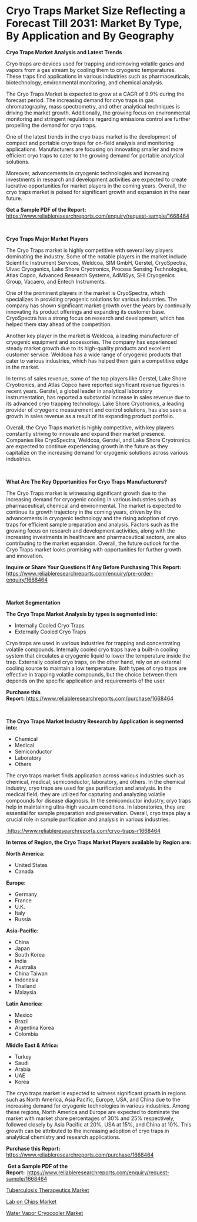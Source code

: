 <p><h1>Cryo Traps Market Size Reflecting a Forecast Till 2031: Market By Type, By Application and By Geography</h1></p><p><strong>Cryo Traps Market Analysis and Latest Trends</strong></p>
<p><p>Cryo traps are devices used for trapping and removing volatile gases and vapors from a gas stream by cooling them to cryogenic temperatures. These traps find applications in various industries such as pharmaceuticals, biotechnology, environmental monitoring, and chemical analysis.</p><p>The Cryo Traps Market is expected to grow at a CAGR of 9.9% during the forecast period. The increasing demand for cryo traps in gas chromatography, mass spectrometry, and other analytical techniques is driving the market growth. Additionally, the growing focus on environmental monitoring and stringent regulations regarding emissions control are further propelling the demand for cryo traps.</p><p>One of the latest trends in the cryo traps market is the development of compact and portable cryo traps for on-field analysis and monitoring applications. Manufacturers are focusing on innovating smaller and more efficient cryo traps to cater to the growing demand for portable analytical solutions.</p><p>Moreover, advancements in cryogenic technologies and increasing investments in research and development activities are expected to create lucrative opportunities for market players in the coming years. Overall, the cryo traps market is poised for significant growth and expansion in the near future.</p></p>
<p><strong>Get a Sample PDF of the Report:&nbsp;</strong> <a href="https://www.reliableresearchreports.com/enquiry/request-sample/1668464">https://www.reliableresearchreports.com/enquiry/request-sample/1668464</a></p>
<p>&nbsp;</p>
<p><strong>Cryo Traps Major Market Players</strong></p>
<p><p>The Cryo Traps market is highly competitive with several key players dominating the industry. Some of the notable players in the market include Scientific Instrument Services, Weldcoa, SIM GmbH, Gerstel, CryoSpectra, Ulvac Cryogenics, Lake Shore Cryotronics, Process Sensing Technologies, Atlas Copco, Advanced Research Systems, AdMiSys, SHI Cryogenics Group, Vacaero, and Entech Instruments.</p><p>One of the prominent players in the market is CryoSpectra, which specializes in providing cryogenic solutions for various industries. The company has shown significant market growth over the years by continually innovating its product offerings and expanding its customer base. CryoSpectra has a strong focus on research and development, which has helped them stay ahead of the competition.</p><p>Another key player in the market is Weldcoa, a leading manufacturer of cryogenic equipment and accessories. The company has experienced steady market growth due to its high-quality products and excellent customer service. Weldcoa has a wide range of cryogenic products that cater to various industries, which has helped them gain a competitive edge in the market.</p><p>In terms of sales revenue, some of the top players like Gerstel, Lake Shore Cryotronics, and Atlas Copco have reported significant revenue figures in recent years. Gerstel, a global leader in analytical laboratory instrumentation, has reported a substantial increase in sales revenue due to its advanced cryo trapping technology. Lake Shore Cryotronics, a leading provider of cryogenic measurement and control solutions, has also seen a growth in sales revenue as a result of its expanding product portfolio.</p><p>Overall, the Cryo Traps market is highly competitive, with key players constantly striving to innovate and expand their market presence. Companies like CryoSpectra, Weldcoa, Gerstel, and Lake Shore Cryotronics are expected to continue experiencing growth in the future as they capitalize on the increasing demand for cryogenic solutions across various industries.</p></p>
<p>&nbsp;</p>
<p><strong>What Are The Key Opportunities For Cryo Traps Manufacturers?</strong></p>
<p><p>The Cryo Traps market is witnessing significant growth due to the increasing demand for cryogenic cooling in various industries such as pharmaceutical, chemical and environmental. The market is expected to continue its growth trajectory in the coming years, driven by the advancements in cryogenic technology and the rising adoption of cryo traps for efficient sample preparation and analysis. Factors such as the growing focus on research and development activities, along with the increasing investments in healthcare and pharmaceutical sectors, are also contributing to the market expansion. Overall, the future outlook for the Cryo Traps market looks promising with opportunities for further growth and innovation.</p></p>
<p><strong>Inquire or Share Your Questions If Any Before Purchasing This Report:</strong> <a href="https://www.reliableresearchreports.com/enquiry/pre-order-enquiry/1668464">https://www.reliableresearchreports.com/enquiry/pre-order-enquiry/1668464</a></p>
<p>&nbsp;</p>
<p><strong>Market Segmentation</strong></p>
<p><strong>The Cryo Traps Market Analysis by types is segmented into:</strong></p>
<p><ul><li>Internally Cooled Cryo Traps</li><li>Externally Cooled Cryo Traps</li></ul></p>
<p><p>Cryo traps are used in various industries for trapping and concentrating volatile compounds. Internally cooled cryo traps have a built-in cooling system that circulates a cryogenic liquid to lower the temperature inside the trap. Externally cooled cryo traps, on the other hand, rely on an external cooling source to maintain a low temperature. Both types of cryo traps are effective in trapping volatile compounds, but the choice between them depends on the specific application and requirements of the user.</p></p>
<p><strong>Purchase this Report:&nbsp;</strong><a href="https://www.reliableresearchreports.com/purchase/1668464">https://www.reliableresearchreports.com/purchase/1668464</a></p>
<p>&nbsp;</p>
<p><strong>The Cryo Traps Market Industry Research by Application is segmented into:</strong></p>
<p><ul><li>Chemical</li><li>Medical</li><li>Semiconductor</li><li>Laboratory</li><li>Others</li></ul></p>
<p><p>The cryo traps market finds application across various industries such as chemical, medical, semiconductor, laboratory, and others. In the chemical industry, cryo traps are used for gas purification and analysis. In the medical field, they are utilized for capturing and analyzing volatile compounds for disease diagnosis. In the semiconductor industry, cryo traps help in maintaining ultra-high vacuum conditions. In laboratories, they are essential for sample preparation and preservation. Overall, cryo traps play a crucial role in sample purification and analysis in various industries.</p></p>
<p><a href="https://www.reliableresearchreports.com/cryo-traps-r1668464">&nbsp;https://www.reliableresearchreports.com/cryo-traps-r1668464</a></p>
<p><strong>In terms of Region, the Cryo Traps Market Players available by Region are:</strong></p>
<p>
    <p> <strong> North America: </strong>
        <ul>
            <li>United States</li>
            <li>Canada</li>
        </ul>
        </p> 
    <p> <strong> Europe: </strong>
        <ul>
            <li>Germany</li>
            <li>France</li>
            <li>U.K.</li>
            <li>Italy</li>
            <li>Russia</li>
        </ul>
        </p> 
    <p> <strong> Asia-Pacific: </strong>
        <ul>
            <li>China</li>
            <li>Japan</li>
            <li>South Korea</li>
            <li>India</li>
            <li>Australia</li>
            <li>China Taiwan</li>
            <li>Indonesia</li>
            <li>Thailand</li>
            <li>Malaysia</li>
        </ul>
        </p> 
    <p> <strong> Latin America: </strong>
        <ul>
            <li>Mexico</li>
            <li>Brazil</li>
            <li>Argentina Korea</li>
            <li>Colombia</li>
        </ul>
        </p> 
    <p> <strong> Middle East & Africa: </strong>
        <ul>
            <li>Turkey</li>
            <li>Saudi</li>
            <li>Arabia</li>
            <li>UAE</li>
            <li>Korea</li>
        </ul>
    </p>
    </p>
<p><p>The cryo traps market is expected to witness significant growth in regions such as North America, Asia Pacific, Europe, USA, and China due to the increasing demand for cryogenic technologies in various industries. Among these regions, North America and Europe are expected to dominate the market with market share percentages of 30% and 25% respectively, followed closely by Asia Pacific at 20%, USA at 15%, and China at 10%. This growth can be attributed to the increasing adoption of cryo traps in analytical chemistry and research applications.</p></p>
<p><strong>Purchase this Report: </strong><a href="https://www.reliableresearchreports.com/purchase/1668464">https://www.reliableresearchreports.com/purchase/1668464</a></p>
<p>&nbsp;<strong>Get a Sample PDF of the Report:&nbsp;&nbsp;</strong><a href="https://www.reliableresearchreports.com/enquiry/request-sample/1668464">https://www.reliableresearchreports.com/enquiry/request-sample/1668464</a></p>
<p><strong></strong></p>
<p><p><a href="https://www.linkedin.com/pulse/tuberculosis-therapeutics-market-comprehensive-assessment-sjt7c?trackingId=DMsQmkwQvWywQ4BX0u%2FnAA%3D%3D">Tuberculosis Therapeutics Market</a></p><p><a href="https://www.linkedin.com/pulse/analyzing-lab-chips-market-global-industry-perspective-j68yc?trackingId=M2GiCYjyUQcBt2752ykxIA%3D%3D">Lab on Chips Market</a></p><p><a href="https://github.com/RickHolmes3/Market-Research-Report-List-4/blob/main/water-vapor-cryocooler-market.md">Water Vapor Cryocooler Market</a></p></p>